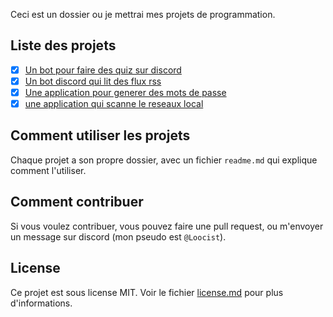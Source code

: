 Ceci est un dossier ou je mettrai mes projets de programmation.

## Liste des projets
- [x] [Un bot pour faire des quiz sur discord](quiz_bot)
- [x] [Un bot discord qui lit des flux rss](rss_bot)
- [x] [Une application pour generer des mots de passe](password_generator)
- [x] [une application qui scanne le reseaux local](network_scanner)

## Comment utiliser les projets
Chaque projet a son propre dossier, avec un fichier `readme.md` qui explique comment l'utiliser.

## Comment contribuer
Si vous voulez contribuer, vous pouvez faire une pull request, ou m'envoyer un message sur discord (mon pseudo est `@Loocist`).

## License
Ce projet est sous license MIT. Voir le fichier [license.md](license.md) pour plus d'informations.
